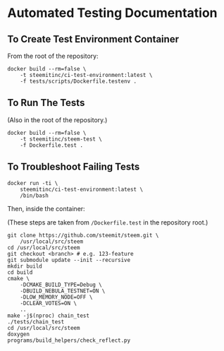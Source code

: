 # Automated Testing Documentation

## To Create Test Environment Container

From the root of the repository:

    docker build --rm=false \
        -t steemitinc/ci-test-environment:latest \
        -f tests/scripts/Dockerfile.testenv .

## To Run The Tests

(Also in the root of the repository.)

    docker build --rm=false \
        -t steemitinc/steem-test \
        -f Dockerfile.test .

## To Troubleshoot Failing Tests

    docker run -ti \
        steemitinc/ci-test-environment:latest \
        /bin/bash

Then, inside the container:

(These steps are taken from `/Dockerfile.test` in the
repository root.)

    git clone https://github.com/steemit/steem.git \
        /usr/local/src/steem
    cd /usr/local/src/steem
    git checkout <branch> # e.g. 123-feature
    git submodule update --init --recursive
    mkdir build
    cd build
    cmake \
        -DCMAKE_BUILD_TYPE=Debug \
        -DBUILD_NEBULA_TESTNET=ON \
        -DLOW_MEMORY_NODE=OFF \
        -DCLEAR_VOTES=ON \
        ..
    make -j$(nproc) chain_test
    ./tests/chain_test
    cd /usr/local/src/steem
    doxygen
    programs/build_helpers/check_reflect.py
